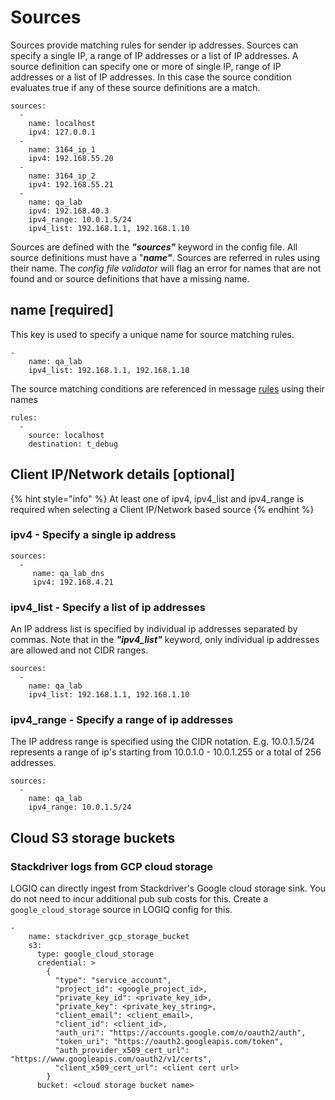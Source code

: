 # Sources

Sources provide matching rules for sender ip addresses. Sources can specify a single IP, a range of IP addresses or a list of IP addresses. A source definition can specify one or more of single IP, range of IP addresses or a list of IP addresses. In this case the source condition evaluates true if any of these source definitions are a match.

```text
sources:
  -
    name: localhost
    ipv4: 127.0.0.1
  -
    name: 3164_ip_1
    ipv4: 192.168.55.20
  -
    name: 3164_ip_2
    ipv4: 192.168.55.21
  -
    name: qa_lab
    ipv4: 192.168.40.3
    ipv4_range: 10.0.1.5/24
    ipv4_list: 192.168.1.1, 192.168.1.10
```

Sources are defined with the _**"sources"**_ keyword in the config file. All source definitions must have a "_**name"**_. Sources are referred in rules using their name. The _config file validator_ will flag an error for names that are not found and or source definitions that have a missing name.

## name \[required\]

This key is used to specify a unique name for source matching rules.

```text
-
    name: qa_lab
    ipv4_list: 192.168.1.1, 192.168.1.10
```

The source matching conditions are referenced in message [rules](/flash-configuration/rules.md) using their names

```text
rules:
  -
    source: localhost
    destination: t_debug
```

## Client IP/Network details \[optional\]

{% hint style="info" %}
At least one of ipv4, ipv4\_list and ipv4\_range is required when selecting a Client IP/Network based source
{% endhint %}

### ipv4 - Specify a single ip address

```text
sources:
  - 
     name: qa_lab_dns
     ipv4: 192.168.4.21
```

### ipv4\_list - Specify a list of ip addresses

An IP address list is specified by individual ip addresses separated by commas. Note that in the _**"ipv4\_list"**_ keyword, only individual ip addresses are allowed and not CIDR ranges.

```text
sources:
  -    
    name: qa_lab
    ipv4_list: 192.168.1.1, 192.168.1.10
```

### ipv4\_range - Specify a range of ip addresses

The IP address range is specified using the CIDR notation. E.g. 10.0.1.5/24 represents a range of ip's starting from 10.0.1.0 - 10.0.1.255 or a total of 256 addresses.

```text
sources:
  -
    name: qa_lab
    ipv4_range: 10.0.1.5/24
```

## Cloud S3 storage buckets

### Stackdriver logs from GCP cloud storage

LOGIQ can directly ingest from Stackdriver's Google cloud storage sink. You do not need to incur additional pub sub costs for this. Create a `google_cloud_storage` source in LOGIQ config for this.

```text
-
    name: stackdriver_gcp_storage_bucket
    s3:
      type: google_cloud_storage
      credential: >
        {
          "type": "service_account",
          "project_id": <google_project_id>,
          "private_key_id": <private_key_id>,
          "private_key": <private_key_string>,
          "client_email": <client_email>,
          "client_id": <client_id>,
          "auth_uri": "https://accounts.google.com/o/oauth2/auth",
          "token_uri": "https://oauth2.googleapis.com/token",
          "auth_provider_x509_cert_url": "https://www.googleapis.com/oauth2/v1/certs",
          "client_x509_cert_url": <client cert url>
        }
      bucket: <cloud storage bucket name>
```

